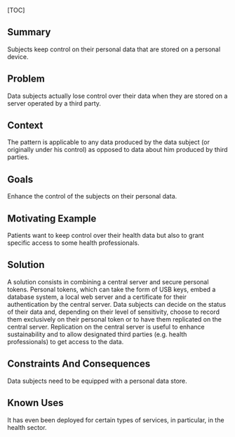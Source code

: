 [TOC]


## Summary

Subjects keep control on their personal data that are stored on a
personal device.
## Problem

Data subjects actually lose control over their data when they are
stored on a server operated by a third party.
## Context

The pattern is applicable to any data produced by the data subject (or
originally under his control) as opposed to data about him produced by
third parties.
## Goals

Enhance the control of the subjects on their personal data.
## Motivating Example

Patients want to keep control over their health data but also to grant
specific access to some health professionals.
## Solution

A solution consists in combining a central server and secure personal
tokens. Personal tokens, which can take the form of USB keys, embed a
database system, a local web server and a certificate for their
authentication by the central server. Data subjects can decide on the
status of their data and, depending on their level of sensitivity,
choose to record them exclusively on their personal token or to have
them replicated on the central server. Replication on the central
server is useful to enhance sustainability and to allow designated
third parties (e.g. health professionals) to get access to the data.
## Constraints And Consequences

Data subjects need to be equipped with a personal data store.
## Known Uses

It has even been deployed for certain types of services, in
particular, in the health sector.